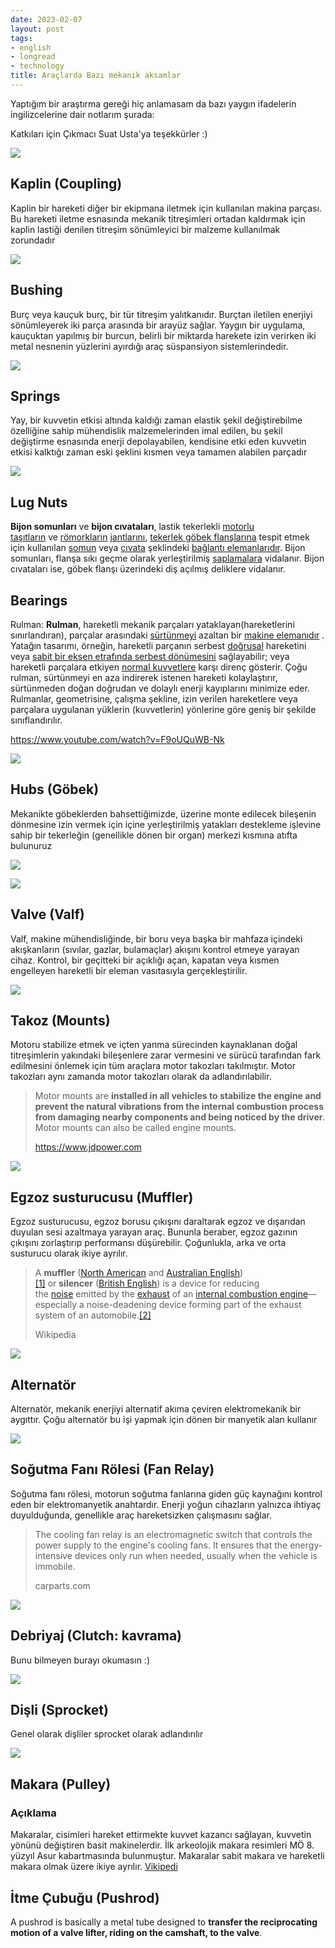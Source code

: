 ```yaml
---
date: 2023-02-07
layout: post
tags:
- english
- longread
- technology
title: Araçlarda Bazı mekanik aksamlar
---
```


Yaptığım bir araştırma gereği hiç anlamasam da bazı yaygın ifadelerin ingilizcelerine dair notlarım şurada:

Katkıları için Çıkmacı Suat Usta'ya teşekkürler :)

[![](/images/image-4.png)](https://suatatan.wordpress.com/wp-content/uploads/2023/02/image-4.png)

## Kaplin (Coupling)

Kaplin bir hareketi diğer bir ekipmana iletmek için kullanılan makina parçası. Bu hareketi iletme esnasında mekanik titreşimleri ortadan kaldırmak için kaplin lastiği denilen titreşim sönümleyici bir malzeme kullanılmak zorundadır

[![](/images/image-3.png)](https://suatatan.wordpress.com/wp-content/uploads/2023/02/image-3.png)

## Bushing

Burç veya kauçuk burç, bir tür titreşim yalıtkanıdır. Burçtan iletilen enerjiyi sönümleyerek iki parça arasında bir arayüz sağlar. Yaygın bir uygulama, kauçuktan yapılmış bir burcun, belirli bir miktarda harekete izin verirken iki metal nesnenin yüzlerini ayırdığı araç süspansiyon sistemlerindedir. 

[![](/images/image-5.png)](https://suatatan.wordpress.com/wp-content/uploads/2023/02/image-5.png)

## Springs

Yay, bir kuvvetin etkisi altında kaldığı zaman elastik şekil değiştirebilme özelliğine sahip mühendislik malzemelerinden imal edilen, bu şekil değiştirme esnasında enerji depolayabilen, kendisine etki eden kuvvetin etkisi kalktığı zaman eski şeklini kısmen veya tamamen alabilen parçadır

[![](/images/image-6.png)](https://suatatan.wordpress.com/wp-content/uploads/2023/02/image-6.png)

## Lug Nuts

**Bijon somunları** ve **bijon cıvataları**, lastik tekerlekli [motorlu taşıtların](https://tr.wikipedia.org/wiki/Motorlu_ta%C5%9F%C4%B1t) ve [römorkların](https://tr.wikipedia.org/w/index.php?title=R%C3%B6mork&action=edit&redlink=1) [jantlarını](https://tr.wikipedia.org/wiki/Jant), [tekerlek göbek flanşlarına](https://tr.wikipedia.org/w/index.php?title=Tekerlek_g%C3%B6be%C4%9Fi&action=edit&redlink=1) tespit etmek için kullanılan [somun](https://tr.wikipedia.org/wiki/Somun_\(teknik\)) veya [cıvata](https://tr.wikipedia.org/wiki/C%C4%B1vata) şeklindeki [bağlantı elemanlarıdır](https://tr.wikipedia.org/wiki/Makine_eleman%C4%B1). Bijon somunları, flanşa sıkı geçme olarak yerleştirilmiş [saplamalara](https://tr.wikipedia.org/wiki/Saplama_civatas%C4%B1) vidalanır. Bijon cıvataları ise, göbek flanşı üzerindeki diş açılmış deliklere vidalanır.

## Bearings

Rulman: **Rulman**, hareketli mekanik parçaları yataklayan(hareketlerini sınırlandıran), parçalar arasındaki [sürtünmeyi](https://tr.wikipedia.org/wiki/S%C3%BCrt%C3%BCnme_kuvveti) azaltan bir [makine elemanıdır](https://tr.wikipedia.org/wiki/Makine_eleman%C4%B1) . Yatağın tasarımı, örneğin, hareketli parçanın serbest [doğrusal](https://tr.wikipedia.org/wiki/Do%C4%9Fru_\(geometri\)) hareketini veya [sabit bir eksen etrafında serbest dönümesini](https://tr.wikipedia.org/wiki/Sabit_bir_eksen_etraf%C4%B1nda_d%C3%B6nme) sağlayabilir; veya hareketli parçalara etkiyen [normal kuvvetlere](https://tr.wikipedia.org/wiki/Normal_kuvvet) karşı direnç gösterir. Çoğu rulman, sürtünmeyi en aza indirerek istenen hareketi kolaylaştırır, sürtünmeden doğan doğrudan ve dolaylı enerji kayıplarını minimize eder. Rulmanlar, geometrisine, çalışma şekline, izin verilen hareketlere veya parçalara uygulanan yüklerin (kuvvetlerin) yönlerine göre geniş bir şekilde sınıflandırılır.

https://www.youtube.com/watch?v=F9oUQuWB-Nk

[![](/images/image-7.png)](https://suatatan.wordpress.com/wp-content/uploads/2023/02/image-7.png)

## Hubs (Göbek)

Mekanikte göbeklerden bahsettiğimizde, üzerine monte edilecek bileşenin dönmesine izin vermek için içine yerleştirilmiş yatakları destekleme işlevine sahip bir tekerleğin (genellikle dönen bir organ) merkezi kısmına atıfta bulunuruz

[![](/images/image-9.png)](https://suatatan.wordpress.com/wp-content/uploads/2023/02/image-9.png)

[![](/images/image-10.png)](https://suatatan.wordpress.com/wp-content/uploads/2023/02/image-10.png)

## Valve (Valf)

Valf, makine mühendisliğinde, bir boru veya başka bir mahfaza içindeki akışkanların (sıvılar, gazlar, bulamaçlar) akışını kontrol etmeye yarayan cihaz. Kontrol, bir geçitteki bir açıklığı açan, kapatan veya kısmen engelleyen hareketli bir eleman vasıtasıyla gerçekleştirilir.

[![](/images/image-11.png)](https://suatatan.wordpress.com/wp-content/uploads/2023/02/image-11.png)

## Takoz (Mounts)

Motoru stabilize etmek ve içten yanma sürecinden kaynaklanan doğal titreşimlerin yakındaki bileşenlere zarar vermesini ve sürücü tarafından fark edilmesini önlemek için tüm araçlara motor takozları takılmıştır. Motor takozları aynı zamanda motor takozları olarak da adlandırılabilir.

> Motor mounts are **installed in all vehicles to stabilize the engine and prevent the natural vibrations from the internal combustion process from damaging nearby components and being noticed by the driver**. Motor mounts can also be called engine mounts.
> 
> https://www.jdpower.com

[![](/images/image-12.png)](https://suatatan.wordpress.com/wp-content/uploads/2023/02/image-12.png)

## Egzoz susturucusu (Muffler)

Egzoz susturucusu, egzoz borusu çıkışını daraltarak egzoz ve dışarıdan duyulan sesi azaltmaya yarayan araç. Bununla beraber, egzoz gazının çıkışını zorlaştırıp performansı düşürebilir. Çoğunlukla, arka ve orta susturucu olarak ikiye ayrılır.

> A **muffler** ([North American](https://en.wikipedia.org/wiki/North_American_English) and [Australian English](https://en.wikipedia.org/wiki/Australian_English))[\[1\]](https://en.wikipedia.org/wiki/Muffler#cite_note-1) or **silencer** ([British English](https://en.wikipedia.org/wiki/British_English)) is a device for reducing the [noise](https://en.wikipedia.org/wiki/Noise_\(environmental\)) emitted by the [exhaust](https://en.wikipedia.org/wiki/Exhaust_system) of an [internal combustion engine](https://en.wikipedia.org/wiki/Internal_combustion_engine)—especially a noise-deadening device forming part of the exhaust system of an automobile.[\[2\]](https://en.wikipedia.org/wiki/Muffler#cite_note-2)
> 
> Wikipedia

[![](/images/image-13.png)](https://suatatan.wordpress.com/wp-content/uploads/2023/02/image-13.png)

## Alternatör

Alternatör, mekanik enerjiyi alternatif akıma çeviren elektromekanik bir aygıttır. Çoğu alternatör bu işi yapmak için dönen bir manyetik alan kullanır

[![](/images/image-14.png)](https://suatatan.wordpress.com/wp-content/uploads/2023/02/image-14.png)

## Soğutma Fanı Rölesi (Fan Relay)

Soğutma fanı rölesi, motorun soğutma fanlarına giden güç kaynağını kontrol eden bir elektromanyetik anahtardır. Enerji yoğun cihazların yalnızca ihtiyaç duyulduğunda, genellikle araç hareketsizken çalışmasını sağlar.

> The cooling fan relay is an electromagnetic switch that controls the power supply to the engine's cooling fans. It ensures that the energy-intensive devices only run when needed, usually when the vehicle is immobile.
> 
> carparts.com

[![](/images/image-15.png)](https://suatatan.wordpress.com/wp-content/uploads/2023/02/image-15.png)

## **Debriyaj (Clutch: kavrama)**

Bunu bilmeyen burayı okumasın :)

[![](/images/image-16.png)](https://suatatan.wordpress.com/wp-content/uploads/2023/02/image-16.png)

## Dişli (Sprocket)

Genel olarak dişliler sprocket olarak adlandırılır

[![](/images/image-17.png)](https://suatatan.wordpress.com/wp-content/uploads/2023/02/image-17.png)

## Makara (Pulley)

### Açıklama

Makaralar, cisimleri hareket ettirmekte kuvvet kazancı sağlayan, kuvvetin yönünü değiştiren basit makinelerdir. İlk arkeolojik makara resimleri MÖ 8. yüzyıl Asur kabartmasında bulunmuştur. Makaralar sabit makara ve hareketli makara olmak üzere ikiye ayrılır. [Vikipedi](https://tr.wikipedia.org/wiki/Makara)

## İtme Çubuğu (Pushrod)

A pushrod is basically a metal tube designed to **transfer the reciprocating motion of a valve lifter, riding on the camshaft, to the valve**.
